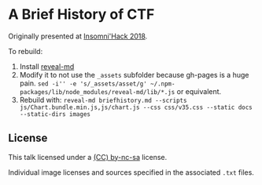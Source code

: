 # A Brief History of CTF

Originally presented at [Insomni'Hack 2018](https://insomnihack.ch/).

To rebuild:

1. Install [reveal-md](https://github.com/webpro/reveal-md) 
2. Modify it to not use the `_assets` subfolder because gh-pages is a huge pain. `sed -i'' -e 's/_assets/asset/g' ~/.npm-packages/lib/node_modules/reveal-md/lib/*.js` or equivalent.
3. Rebuild with: `reveal-md briefhistory.md --scripts js/Chart.bundle.min.js,js/chart.js --css css/v35.css --static docs --static-dirs images`

## License

This talk licensed under a [(CC) by-nc-sa](https://creativecommons.org/licenses/by-nc-sa/3.0/) license.

Individual image licenses and sources specified in the associated `.txt` files.
